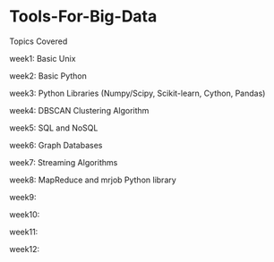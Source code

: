 # Tools-For-Big-Data

Topics Covered

week1:	Basic Unix

week2:	Basic Python

week3:	Python Libraries (Numpy/Scipy, Scikit-learn, Cython, Pandas)

week4:	DBSCAN Clustering Algorithm

week5:	SQL and NoSQL

week6:	Graph Databases

week7:	Streaming Algorithms

week8:	MapReduce and mrjob Python library

week9:

week10:

week11:

week12:


